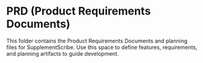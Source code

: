 # PRD (Product Requirements Documents)
 
This folder contains the Product Requirements Documents and planning files for SupplementScribe. Use this space to define features, requirements, and planning artifacts to guide development. 